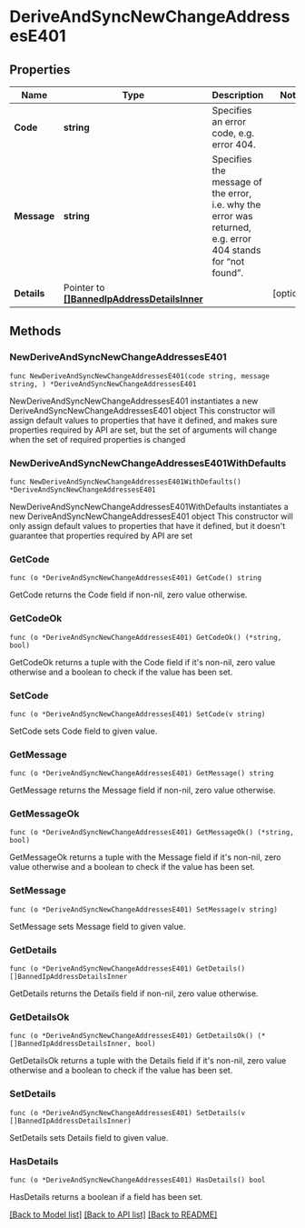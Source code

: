 # DeriveAndSyncNewChangeAddressesE401

## Properties

Name | Type | Description | Notes
------------ | ------------- | ------------- | -------------
**Code** | **string** | Specifies an error code, e.g. error 404. | 
**Message** | **string** | Specifies the message of the error, i.e. why the error was returned, e.g. error 404 stands for “not found”. | 
**Details** | Pointer to [**[]BannedIpAddressDetailsInner**](BannedIpAddressDetailsInner.md) |  | [optional] 

## Methods

### NewDeriveAndSyncNewChangeAddressesE401

`func NewDeriveAndSyncNewChangeAddressesE401(code string, message string, ) *DeriveAndSyncNewChangeAddressesE401`

NewDeriveAndSyncNewChangeAddressesE401 instantiates a new DeriveAndSyncNewChangeAddressesE401 object
This constructor will assign default values to properties that have it defined,
and makes sure properties required by API are set, but the set of arguments
will change when the set of required properties is changed

### NewDeriveAndSyncNewChangeAddressesE401WithDefaults

`func NewDeriveAndSyncNewChangeAddressesE401WithDefaults() *DeriveAndSyncNewChangeAddressesE401`

NewDeriveAndSyncNewChangeAddressesE401WithDefaults instantiates a new DeriveAndSyncNewChangeAddressesE401 object
This constructor will only assign default values to properties that have it defined,
but it doesn't guarantee that properties required by API are set

### GetCode

`func (o *DeriveAndSyncNewChangeAddressesE401) GetCode() string`

GetCode returns the Code field if non-nil, zero value otherwise.

### GetCodeOk

`func (o *DeriveAndSyncNewChangeAddressesE401) GetCodeOk() (*string, bool)`

GetCodeOk returns a tuple with the Code field if it's non-nil, zero value otherwise
and a boolean to check if the value has been set.

### SetCode

`func (o *DeriveAndSyncNewChangeAddressesE401) SetCode(v string)`

SetCode sets Code field to given value.


### GetMessage

`func (o *DeriveAndSyncNewChangeAddressesE401) GetMessage() string`

GetMessage returns the Message field if non-nil, zero value otherwise.

### GetMessageOk

`func (o *DeriveAndSyncNewChangeAddressesE401) GetMessageOk() (*string, bool)`

GetMessageOk returns a tuple with the Message field if it's non-nil, zero value otherwise
and a boolean to check if the value has been set.

### SetMessage

`func (o *DeriveAndSyncNewChangeAddressesE401) SetMessage(v string)`

SetMessage sets Message field to given value.


### GetDetails

`func (o *DeriveAndSyncNewChangeAddressesE401) GetDetails() []BannedIpAddressDetailsInner`

GetDetails returns the Details field if non-nil, zero value otherwise.

### GetDetailsOk

`func (o *DeriveAndSyncNewChangeAddressesE401) GetDetailsOk() (*[]BannedIpAddressDetailsInner, bool)`

GetDetailsOk returns a tuple with the Details field if it's non-nil, zero value otherwise
and a boolean to check if the value has been set.

### SetDetails

`func (o *DeriveAndSyncNewChangeAddressesE401) SetDetails(v []BannedIpAddressDetailsInner)`

SetDetails sets Details field to given value.

### HasDetails

`func (o *DeriveAndSyncNewChangeAddressesE401) HasDetails() bool`

HasDetails returns a boolean if a field has been set.


[[Back to Model list]](../README.md#documentation-for-models) [[Back to API list]](../README.md#documentation-for-api-endpoints) [[Back to README]](../README.md)


